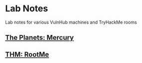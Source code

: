 # Lab Notes
Lab notes for various VulnHub machines and TryHackMe rooms

## [The Planets: Mercury](./Labs/Mercury.md)

## [THM: RootMe](./Labs/RootMe.md)
